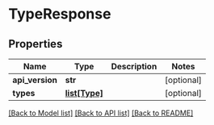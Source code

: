 # TypeResponse

## Properties

| Name            | Type                      | Description | Notes      |
| --------------- | ------------------------- | ----------- | ---------- |
| **api_version** | **str**                   |             | [optional] |
| **types**       | [**list[Type]**](Type.md) |             | [optional] |

[[Back to Model list]](../README.md#documentation-for-models) [[Back to API list]](../README.md#documentation-for-api-endpoints) [[Back to README]](../README.md)
